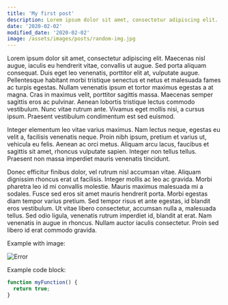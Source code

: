 ```yaml
---
title: 'My first post'
description: Lorem ipsum dolor sit amet, consectetur adipiscing elit.
date: '2020-02-02'
modified_date: '2020-02-02'
image: /assets/images/posts/random-img.jpg
---
```


Lorem ipsum dolor sit amet, consectetur adipiscing elit. Maecenas nisl augue, iaculis eu hendrerit vitae, convallis ut augue. Sed porta aliquam consequat. Duis eget leo venenatis, porttitor elit at, vulputate augue. Pellentesque habitant morbi tristique senectus et netus et malesuada fames ac turpis egestas. Nullam venenatis ipsum et tortor maximus egestas a at magna. Cras in maximus velit, porttitor sagittis massa. Maecenas semper sagittis eros ac pulvinar. Aenean lobortis tristique lectus commodo vestibulum. Nunc vitae rutrum ante. Vivamus eget mollis nisi, a cursus ipsum. Praesent vestibulum condimentum est sed euismod.

Integer elementum leo vitae varius maximus. Nam lectus neque, egestas eu velit a, facilisis venenatis neque. Proin nibh ipsum, pretium et varius ut, vehicula eu felis. Aenean ac orci metus. Aliquam arcu lacus, faucibus et sagittis sit amet, rhoncus vulputate sapien. Integer non tellus tellus. Praesent non massa imperdiet mauris venenatis tincidunt.

Donec efficitur finibus dolor, vel rutrum nisl accumsan vitae. Aliquam dignissim rhoncus erat ut facilisis. Integer mollis ac leo ac gravida. Morbi pharetra leo id mi convallis molestie. Mauris maximus malesuada mi a sodales. Fusce sed eros sit amet mauris hendrerit porta. Morbi egestas diam tempor varius pretium. Sed tempor risus et ante egestas, id blandit eros vestibulum. Ut vitae libero consectetur, accumsan nulla a, malesuada tellus. Sed odio ligula, venenatis rutrum imperdiet id, blandit at erat. Nam venenatis in augue in rhoncus. Nullam auctor iaculis consectetur. Proin sed libero id erat commodo gravida.

Example with image:

![Error](@@baseUrl@@/assets/images/posts/error.png)

Example code block:

```js
function myFunction() {
  return true;
}
```
